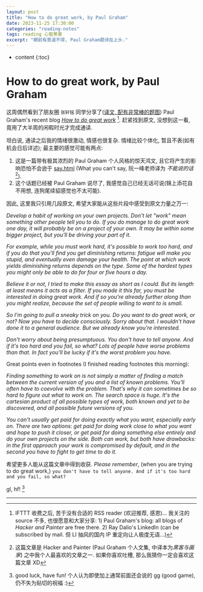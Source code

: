 ```yaml
---
layout: post
title: "How to do great work, by Paul Graham"
date: 2023-11-25 17:30:00
categories: "reading-notes"
tags: reading 心智黑客
excerpt: "眼前有景道不得, Paul Graham题诗在上头."
---
```


* content
{:toc}

# How to do great work, by Paul Graham

这周偶然看到了朋友圈 `张轩铭` 同学分享了([译文, 配有非常棒的题图](https://todaylab.com/greatwork)) Paul Graham's recent blog *[How to do great work](http://paulgraham.com/greatwork.html)* [^1]. 赶紧找到原文, 没想到这一看, 竟用了大半周的闲暇时光才完成通读. 

坦白说, 通读之后我的情绪很激动, 情感也很复杂. 情绪比较个体化, 暂且不表(如有机会日后详述); 最主要的感觉可能有两点:

1. 这是一篇带有极其浓烈的 Paul Graham 个人风格的惊天鸿文, 且它将产生的影响恐怕不会逊于 [say.html](http://paulgraham.com/say.html) (What you can't say, 阮一峰老师译为 *不能说的话* [^2]).
2. 这个话题已经被 Paul Graham 说尽了, 我感觉自己已经无话可说(锦上添花自不用想, 连狗尾续貂感觉也不太可能).

因此, 这里我只引用几段原文, 希望大家能从这些片段中感受到原文力量之万一:

*Develop a habit of working on your own projects. Don't let "work" mean something other people tell you to do. If you do manage to do great work one day, it will probably be on a project of your own. It may be within some bigger project, but you'll be driving your part of it.*

*For example, while you must work hard, it's possible to work too hard, and if you do that you'll find you get diminishing returns: fatigue will make you stupid, and eventually even damage your health. The point at which work yields diminishing returns depends on the type. Some of the hardest types you might only be able to do for four or five hours a day.*

*Believe it or not, I tried to make this essay as short as I could. But its length at least means it acts as a filter. If you made it this far, you must be interested in doing great work. And if so you're already further along than you might realize, because the set of people willing to want to is small.*

*So I'm going to pull a sneaky trick on you. Do you want to do great work, or not? Now you have to decide consciously. Sorry about that. I wouldn't have done it to a general audience. But we already know you're interested.*

*Don't worry about being presumptuous. You don't have to tell anyone. And if it's too hard and you fail, so what? Lots of people have worse problems than that. In fact you'll be lucky if it's the worst problem you have.*

Great points even in footnotes (I finished reading footnotes this morning):

*Finding something to work on is not simply a matter of finding a match between the current version of you and a list of known problems. You'll often have to coevolve with the problem. That's why it can sometimes be so hard to figure out what to work on. The search space is huge. It's the cartesian product of all possible types of work, both known and yet to be discovered, and all possible future versions of you.*

*You can't usually get paid for doing exactly what you want, especially early on. There are two options: get paid for doing work close to what you want and hope to push it closer, or get paid for doing something else entirely and do your own projects on the side. Both can work, but both have drawbacks: in the first approach your work is compromised by default, and in the second you have to fight to get time to do it.*

希望更多人能从这篇文章中得到收获. *Please remember*, (when you are trying to do great work,) `you don't have to tell anyone. And if it's too hard and you fail, so what?`

gl, hf! [^3]

---

[^1]: IFTTT 收费之后, 苦于没有合适的 RSS reader (欢迎推荐, 感恩)... 我关注的 source 不多, 也很愿意和大家分享: 1) Paul Graham's blog: all blogs of *Hacker and Painter* are free there. 2) Ray Dalio's LinkedIn (can be subscribed by mail. 但 LI 抽风的国内 IP 重定向让人极度无语...)
[^2]: 这篇文章是 Hacker and Painter (Paul Graham 个人文集, 中译本为*黑客与画家*) 之中我个人最喜欢的文章之一. 如果你喜欢吐槽, 那么我猜你一定会喜欢这篇文章 XD
[^3]: good luck, have fun! 个人认为即使加上通常前面还会说的 gg (good game), 仍不失为贴切的祝福 :)
